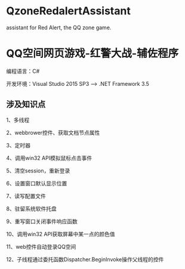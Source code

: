 # QzoneRedalertAssistant
assistant for Red Alert, the QQ zone game.

# QQ空间网页游戏-红警大战-辅佐程序

编程语言：C#

开发环境：Visual Studio 2015 SP3 --> .NET Framework 3.5


## 涉及知识点 ##

1、多线程

2、webbrower控件、获取文档节点属性

3、定时器

4、调用win32 API模拟鼠标点击事件

5、清空session，重新登录

6、设置窗口默认显示位置

7、读写配置文件

8、驻留系统软件托盘

9、重写窗口关闭事件响应函数

10、调用win32 API获取屏幕中某一点的颜色值

11、web控件自动登录QQ空间

12、子线程通过委托函数Dispatcher.BeginInvoke操作父线程的控件


